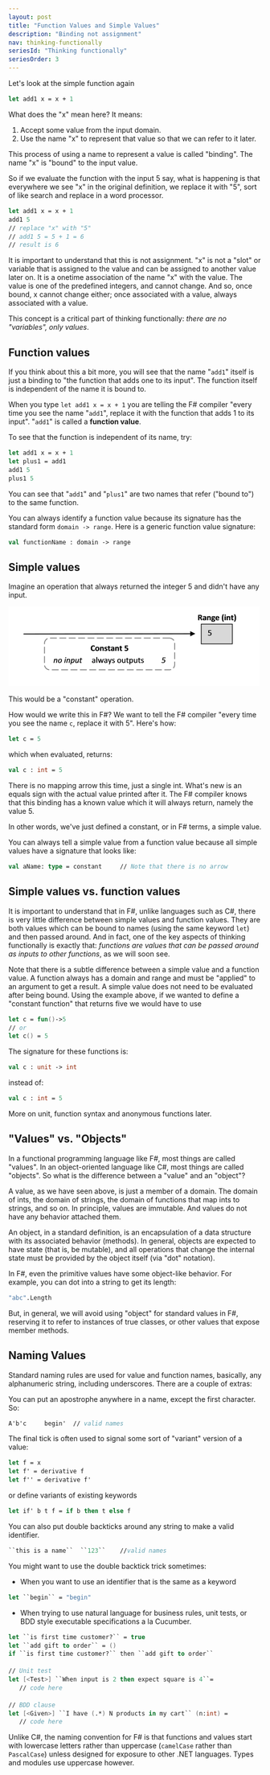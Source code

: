 ```yaml
---
layout: post
title: "Function Values and Simple Values"
description: "Binding not assignment"
nav: thinking-functionally
seriesId: "Thinking functionally"
seriesOrder: 3
---
```


Let's look at the simple function again

```fsharp
let add1 x = x + 1
```

What does the "x" mean here? It means:

1. Accept some value from the input domain.
2. Use the name "x" to represent that value so that we can refer to it later.

This process of using a name to represent a value is called "binding". The name "x" is "bound" to the input value. 

So if we evaluate the function with the input 5 say, what is happening is that everywhere we see "x" in the original definition, we replace it with "5", sort of like search and replace in a word processor. 

```fsharp
let add1 x = x + 1
add1 5
// replace "x" with "5"
// add1 5 = 5 + 1 = 6
// result is 6
```

It is important to understand that this is not assignment. "x" is not a "slot" or variable that is assigned to the value and can be assigned to another value later on. It is a onetime association of the name "x" with the value. The value is one of the predefined integers, and cannot change. And so, once bound, x cannot change either; once associated with a value, always associated with a value. 

This concept is a critical part of thinking functionally: *there are no "variables", only values*.

## Function values ##

If you think about this a bit more, you will see that the name "`add1`" itself is just a binding to "the function that adds one to its input". The function itself is independent of the name it is bound to.

When you type `let add1 x = x + 1` you are telling the F# compiler "every time you see the name "`add1`", replace it with the function that adds 1 to its input". "`add1`" is called a **function value**.

To see that the function is independent of its name, try:

```fsharp
let add1 x = x + 1
let plus1 = add1
add1 5
plus1 5
```

You can see that "`add1`" and "`plus1`" are two names that refer ("bound to") to the same function.

You can always identify a function value because its signature has the standard form `domain -> range`. Here is a generic function value signature:

```fsharp
val functionName : domain -> range
```

## Simple values ##

Imagine an operation that always returned the integer 5 and didn't have any input. 

![](../assets/img/Functions_Const.png)
 
This would be a "constant" operation.

How would we write this in F#?  We want to tell the F# compiler "every time you see the name `c`, replace it with 5". Here's how:

```fsharp
let c = 5
```

which when evaluated, returns:

```fsharp
val c : int = 5
```

There is no mapping arrow this time, just a single int. What's new is an equals sign with the actual value printed after it. The F# compiler knows that this binding has a known value which it will always return, namely the value 5. 

In other words, we've just defined a constant, or in F# terms, a simple value. 

You can always tell a simple value from a function value because all simple values have a signature that looks like:

```fsharp
val aName: type = constant     // Note that there is no arrow
```

## Simple values vs. function values ##

It is important to understand that in F#, unlike languages such as C#, there is very little difference between simple values and function values. They are both values which can be bound to names (using the same keyword `let`) and then passed around. And in fact, one of the key aspects of thinking functionally is exactly that: *functions are values that can be passed around as inputs to other functions*, as we will soon see.

Note that there is a subtle difference between a simple value and a function value. A function always has a domain and range and must be "applied" to an argument to get a result. A simple value does not need to be evaluated after being bound. Using the example above, if we wanted to define a "constant function" that returns five we would have to use 

```fsharp
let c = fun()->5    
// or
let c() = 5
```

The signature for these functions is:

```fsharp
val c : unit -> int
```

instead of:

```fsharp
val c : int = 5
```

More on unit, function syntax and anonymous functions later.

## "Values" vs. "Objects" ##

In a functional programming language like F#, most things are called "values". In an object-oriented language like C#, most things are called "objects". So what is the difference between a "value" and an "object"?  

A value, as we have seen above, is just a member of a domain. The domain of ints, the domain of strings, the domain of functions that map ints to strings, and so on. In principle, values are immutable. And values do not have any behavior attached them. 

An object, in a standard definition, is an encapsulation of a data structure with its associated behavior (methods). In general, objects are expected to have state (that is, be mutable), and all operations that change the internal state must be provided by the object itself (via "dot" notation).

In F#, even the primitive values have some object-like behavior. For example, you can dot into a string to get its length:

```fsharp
"abc".Length
```

But, in general, we will avoid using "object" for standard values in F#, reserving it to refer to instances of true classes, or other values that expose member methods.

## Naming Values ##

Standard naming rules are used for value and function names, basically, any alphanumeric string, including underscores.  There are a couple of extras:

You can put an apostrophe anywhere in a name, except the first character. So: 

```fsharp
A'b'c     begin'  // valid names
```

The final tick is often used to signal some sort of "variant" version of a value:

```fsharp
let f = x
let f' = derivative f
let f'' = derivative f'
```

or define variants of existing keywords

```fsharp
let if' b t f = if b then t else f
```

You can also put double backticks around any string to make a valid identifier.

```fsharp
``this is a name``  ``123``    //valid names
```

You might want to use the double backtick trick sometimes:

* When you want to  use an identifier that is the same as a keyword 

```fsharp
let ``begin`` = "begin"
```

* When trying to use natural language for business rules, unit tests, or BDD style executable specifications a la Cucumber. 

```fsharp
let ``is first time customer?`` = true
let ``add gift to order`` = ()
if ``is first time customer?`` then ``add gift to order``

// Unit test 
let [<Test>] ``When input is 2 then expect square is 4``=  
   // code here

// BDD clause
let [<Given>] ``I have (.*) N products in my cart`` (n:int) =  
   // code here
```

Unlike C#, the naming convention for F# is that functions and values start with lowercase letters rather than uppercase (`camelCase` rather than `PascalCase`) unless designed for exposure to other .NET languages.  Types and modules use uppercase however.
